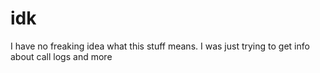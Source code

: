 # idk
I have no freaking idea what this stuff means. I was just trying to get info about call logs and more
